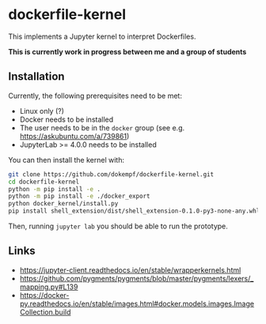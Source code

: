 # dockerfile-kernel

This implements a Jupyter kernel to interpret Dockerfiles.

**This is currently work in progress between me and a group of students**

## Installation

Currently, the following prerequisites need to be met:

* Linux only (?)
* Docker needs to be installed
* The user needs to be in the `docker` group (see e.g. https://askubuntu.com/a/739861)
* JupyterLab >= 4.0.0 needs to be installed

You can then install the kernel with:

```bash
git clone https://github.com/dokempf/dockerfile-kernel.git
cd dockerfile-kernel
python -m pip install -e .
python -m pip install -e ./docker_export
python docker_kernel/install.py
pip install shell_extension/dist/shell_extension-0.1.0-py3-none-any.whl
```

Then, running `jupyter lab` you should be able to run the prototype.

## Links

* https://jupyter-client.readthedocs.io/en/stable/wrapperkernels.html
* https://github.com/pygments/pygments/blob/master/pygments/lexers/_mapping.py#L139
* https://docker-py.readthedocs.io/en/stable/images.html#docker.models.images.ImageCollection.build

